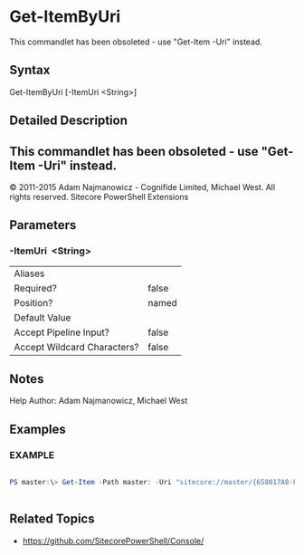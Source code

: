 # Get-ItemByUri 
 
This commandlet has been obsoleted - use "Get-Item -Uri" instead. 
 
## Syntax 
 
Get-ItemByUri [-ItemUri &lt;String&gt;] 
 
 
## Detailed Description 
This commandlet has been obsoleted - use "Get-Item -Uri" instead. 
- 
© 2011-2015 Adam Najmanowicz - Cognifide Limited, Michael West. All rights reserved. Sitecore PowerShell Extensions 
 
## Parameters 
 
### -ItemUri&nbsp; &lt;String&gt; 
 

 

| | |
| - | - |
| Aliases |  |
| Required? | false |
| Position? | named |
| Default Value |  |
| Accept Pipeline Input? | false |
| Accept Wildcard Characters? | false | 
 
## Notes 
 
Help Author: Adam Najmanowicz, Michael West 
 
## Examples 
 
### EXAMPLE 
 
 
 
```powershell   
 
PS master:\> Get-Item -Path master: -Uri "sitecore://master/{658017A8-F2D9-45C2-B89E-1B55A9FCFEE2}?lang=en&ver=1" 
 
``` 
 
## Related Topics 
 
* <a href='https://github.com/SitecorePowerShell/Console/' target='_blank'>https://github.com/SitecorePowerShell/Console/</a><br/>


